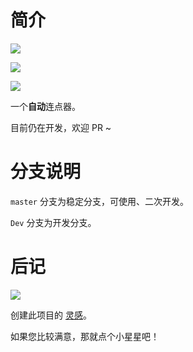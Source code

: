 # 简介

![](https://img.shields.io/github/last-commit/Sam2007-coder/Mouse-pointer)

![](https://img.shields.io/github/release-date/Sam2007-coder/Mouse-pointer)

![](https://img.shields.io/github/downloads/Sam2007-coder/Mouse-pointer/latest/total)

一个**自动**连点器。

目前仍在开发，欢迎 PR ~

# 分支说明

`master` 分支为稳定分支，可使用、二次开发。

`Dev` 分支为开发分支。

# 后记

![](https://img.shields.io/badge/license-GPL-blue)

创建此项目的 [灵感](https://blog.csdn.net/tiktiktock/article/details/100033634)。

如果您比较满意，那就点个小星星吧！
